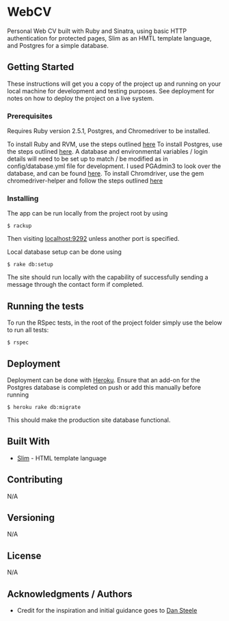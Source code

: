# WebCV

Personal Web CV built with Ruby and Sinatra, using basic HTTP authentication for protected pages, Slim as an HMTL template language, and Postgres for a simple database.

## Getting Started

These instructions will get you a copy of the project up and running on your local machine for development and testing purposes. See deployment for notes on how to deploy the project on a live system.

### Prerequisites

Requires Ruby version 2.5.1, Postgres, and Chromedriver to be installed.

To install Ruby and RVM, use the steps outlined [here](https://github.com/rvm/ubuntu_rvm)
To install Postgres, use the steps outlined [here](http://postgresguide.com/setup/install.html). A database and environmental variables / login details will need to be set up to match / be modified as in config/database.yml file for development. I used PGAdmin3 to look over the database, and can be found [here](https://www.pgadmin.org/).
To install Chromdriver, use the gem chromedriver-helper and follow the steps outlined [here](https://github.com/flavorjones/chromedriver-helper)

### Installing

The app can be run locally from the project root by using

```
$ rackup
```
Then visiting [localhost:9292](localhost:9292) unless another port is specified.

Local database setup can be done using

```
$ rake db:setup
```

The site should run locally with the capability of successfully sending a message through the contact form if completed.

## Running the tests

To run the RSpec tests, in the root of the project folder simply use the below to run all tests:
```
$ rspec
```

## Deployment

Deployment can be done with [Heroku](https://www.heroku.com/). Ensure that an add-on for the Postgres database is completed on push or add this manually before running
```
$ heroku rake db:migrate
```
This should make the production site database functional.

## Built With

* [Slim](http://slim-lang.com/) - HTML template language

## Contributing

N/A

## Versioning

N/A

## License

N/A

## Acknowledgments / Authors

* Credit for the inspiration and initial guidance goes to [Dan Steele](https://github.com/dansteele)
